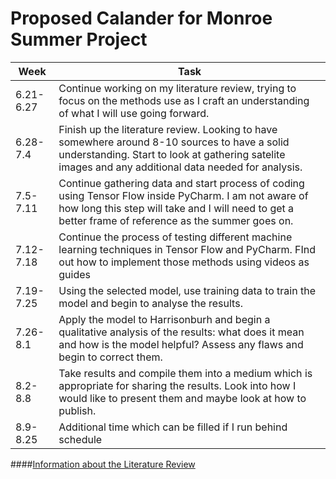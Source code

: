 # Proposed Calander for Monroe Summer Project
| Week        | Task |
| ------- | ------ |
| 6.21-6.27 | Continue working on my literature review, trying to focus on the methods use as I craft an understanding of what I will use going forward.|
| 6.28-7.4| Finish up the literature review. Looking to have somewhere around 8-10 sources to have a solid understanding. Start to look at gathering satelite images and any additional data needed for analysis.|
|7.5-7.11| Continue gathering data and start process of coding using Tensor Flow inside PyCharm. I am not aware of how long this step will take and I will need to get a better frame of reference as the summer goes on.|
|7.12-7.18| Continue the process of testing different machine learning techniques in Tensor Flow and PyCharm. FInd out how to implement those methods using videos as guides|
|7.19-7.25| Using the selected model, use training data to train the model and begin to analyse the results. |
|7.26-8.1| Apply the model to Harrisonburh and begin a qualitative analysis of the results: what does it mean and how is the model helpful? Assess any flaws and begin to correct them.|
|8.2-8.8| Take results and compile them into a medium which is appropriate for sharing the results. Look into how I would like to present them and maybe look at how to publish.|
|8.9-8.25| Additional time which can be filled if I run behind schedule|

####[Information about the Literature Review](litreview.md)
